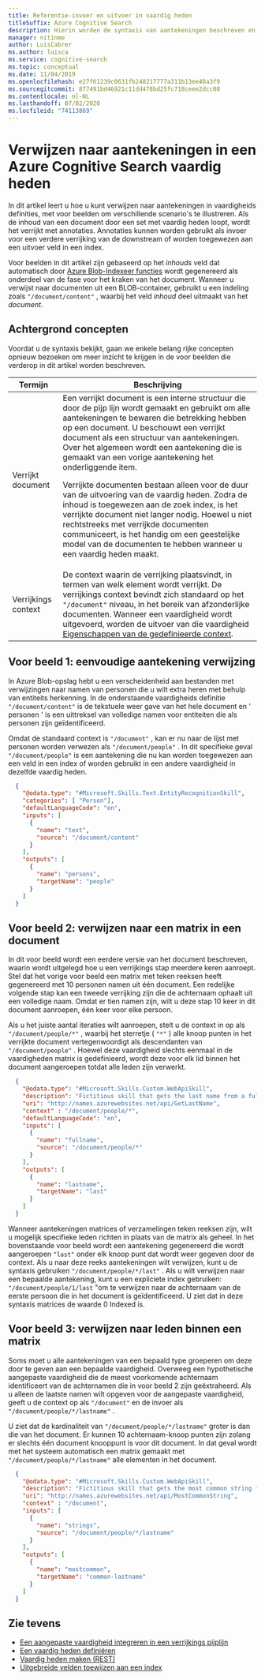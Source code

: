 ```yaml
---
title: Referentie-invoer en uitvoer in vaardig heden
titleSuffix: Azure Cognitive Search
description: Hierin worden de syntaxis van aantekeningen beschreven en wordt uitgelegd hoe u kunt verwijzen naar een aantekening in de invoer en uitvoer van een vakkennisset in een AI-verrijkings pijplijn in azure Cognitive Search.
manager: nitinme
author: LuisCabrer
ms.author: luisca
ms.service: cognitive-search
ms.topic: conceptual
ms.date: 11/04/2019
ms.openlocfilehash: e27f61239c0631fb248217777a311b13ee48a3f9
ms.sourcegitcommit: 877491bd46921c11dd478bd25fc718ceee2dcc08
ms.contentlocale: nl-NL
ms.lasthandoff: 07/02/2020
ms.locfileid: "74113869"
---
```

# <a name="how-to-reference-annotations-in-an-azure-cognitive-search-skillset"></a>Verwijzen naar aantekeningen in een Azure Cognitive Search vaardig heden

In dit artikel leert u hoe u kunt verwijzen naar aantekeningen in vaardigheids definities, met voor beelden om verschillende scenario's te illustreren. Als de inhoud van een document door een set met vaardig heden loopt, wordt het verrijkt met annotaties. Annotaties kunnen worden gebruikt als invoer voor een verdere verrijking van de downstream of worden toegewezen aan een uitvoer veld in een index. 
 
Voor beelden in dit artikel zijn gebaseerd op het *inhouds* veld dat automatisch door [Azure Blob-Indexeer functies](search-howto-indexing-azure-blob-storage.md) wordt gegenereerd als onderdeel van de fase voor het kraken van het document. Wanneer u verwijst naar documenten uit een BLOB-container, gebruikt u een indeling zoals `"/document/content"` , waarbij het veld *inhoud* deel uitmaakt van het *document*. 

## <a name="background-concepts"></a>Achtergrond concepten

Voordat u de syntaxis bekijkt, gaan we enkele belang rijke concepten opnieuw bezoeken om meer inzicht te krijgen in de voor beelden die verderop in dit artikel worden beschreven.

| Termijn | Beschrijving |
|------|-------------|
| Verrijkt document | Een verrijkt document is een interne structuur die door de pijp lijn wordt gemaakt en gebruikt om alle aantekeningen te bewaren die betrekking hebben op een document. U beschouwt een verrijkt document als een structuur van aantekeningen. Over het algemeen wordt een aantekening die is gemaakt van een vorige aantekening het onderliggende item.<p/>Verrijkte documenten bestaan alleen voor de duur van de uitvoering van de vaardig heden. Zodra de inhoud is toegewezen aan de zoek index, is het verrijkte document niet langer nodig. Hoewel u niet rechtstreeks met verrijkde documenten communiceert, is het handig om een geestelijke model van de documenten te hebben wanneer u een vaardig heden maakt. |
| Verrijkings context | De context waarin de verrijking plaatsvindt, in termen van welk element wordt verrijkt. De verrijkings context bevindt zich standaard op het `"/document"` niveau, in het bereik van afzonderlijke documenten. Wanneer een vaardigheid wordt uitgevoerd, worden de uitvoer van die vaardigheid [Eigenschappen van de gedefinieerde context](#example-2).|

<a name="example-1"></a>
## <a name="example-1-simple-annotation-reference"></a>Voor beeld 1: eenvoudige aantekening verwijzing

In Azure Blob-opslag hebt u een verscheidenheid aan bestanden met verwijzingen naar namen van personen die u wilt extra heren met behulp van entiteits herkenning. In de onderstaande vaardigheids definitie `"/document/content"` is de tekstuele weer gave van het hele document en ' personen ' is een uittreksel van volledige namen voor entiteiten die als personen zijn geïdentificeerd.

Omdat de standaard context is `"/document"` , kan er nu naar de lijst met personen worden verwezen als `"/document/people"` . In dit specifieke geval `"/document/people"` is een aantekening die nu kan worden toegewezen aan een veld in een index of worden gebruikt in een andere vaardigheid in dezelfde vaardig heden.

```json
  {
    "@odata.type": "#Microsoft.Skills.Text.EntityRecognitionSkill",
    "categories": [ "Person"],
    "defaultLanguageCode": "en",
    "inputs": [
      {
        "name": "text",
        "source": "/document/content"
      }
    ],
    "outputs": [
      {
        "name": "persons",
        "targetName": "people"
      }
    ]
  }
```

<a name="example-2"></a>

## <a name="example-2-reference-an-array-within-a-document"></a>Voor beeld 2: verwijzen naar een matrix in een document

In dit voor beeld wordt een eerdere versie van het document beschreven, waarin wordt uitgelegd hoe u een verrijkings stap meerdere keren aanroept. Stel dat het vorige voor beeld een matrix met teken reeksen heeft gegenereerd met 10 personen namen uit één document. Een redelijke volgende stap kan een tweede verrijking zijn die de achternaam ophaalt uit een volledige naam. Omdat er tien namen zijn, wilt u deze stap 10 keer in dit document aanroepen, één keer voor elke persoon. 

Als u het juiste aantal iteraties wilt aanroepen, stelt u de context in op als `"/document/people/*"` , waarbij het sterretje ( `"*"` ) alle knoop punten in het verrijkte document vertegenwoordigt als descendanten van `"/document/people"` . Hoewel deze vaardigheid slechts eenmaal in de vaardigheden matrix is gedefinieerd, wordt deze voor elk lid binnen het document aangeroepen totdat alle leden zijn verwerkt.

```json
  {
    "@odata.type": "#Microsoft.Skills.Custom.WebApiSkill",
    "description": "Fictitious skill that gets the last name from a full name",
    "uri": "http://names.azurewebsites.net/api/GetLastName",
    "context" : "/document/people/*",
    "defaultLanguageCode": "en",
    "inputs": [
      {
        "name": "fullname",
        "source": "/document/people/*"
      }
    ],
    "outputs": [
      {
        "name": "lastname",
        "targetName": "last"
      }
    ]
  }
```

Wanneer aantekeningen matrices of verzamelingen teken reeksen zijn, wilt u mogelijk specifieke leden richten in plaats van de matrix als geheel. In het bovenstaande voor beeld wordt een aantekening gegenereerd die wordt aangeroepen `"last"` onder elk knoop punt dat wordt weer gegeven door de context. Als u naar deze reeks aantekeningen wilt verwijzen, kunt u de syntaxis gebruiken `"/document/people/*/last"` . Als u wilt verwijzen naar een bepaalde aantekening, kunt u een expliciete index gebruiken: `"/document/people/1/last` "om te verwijzen naar de achternaam van de eerste persoon die in het document is geïdentificeerd. U ziet dat in deze syntaxis matrices de waarde 0 Indexed is.

<a name="example-3"></a>

## <a name="example-3-reference-members-within-an-array"></a>Voor beeld 3: verwijzen naar leden binnen een matrix

Soms moet u alle aantekeningen van een bepaald type groeperen om deze door te geven aan een bepaalde vaardigheid. Overweeg een hypothetische aangepaste vaardigheid die de meest voorkomende achternaam identificeert van de achternamen die in voor beeld 2 zijn geëxtraheerd. Als u alleen de laatste namen wilt opgeven voor de aangepaste vaardigheid, geeft u de context op als `"/document"` en de invoer als `"/document/people/*/lastname"` .

U ziet dat de kardinaliteit van `"/document/people/*/lastname"` groter is dan die van het document. Er kunnen 10 achternaam-knoop punten zijn zolang er slechts één document knooppunt is voor dit document. In dat geval wordt met het systeem automatisch een matrix gemaakt met `"/document/people/*/lastname"` alle elementen in het document.

```json
  {
    "@odata.type": "#Microsoft.Skills.Custom.WebApiSkill",
    "description": "Fictitious skill that gets the most common string from an array of strings",
    "uri": "http://names.azurewebsites.net/api/MostCommonString",
    "context" : "/document",
    "inputs": [
      {
        "name": "strings",
        "source": "/document/people/*/lastname"
      }
    ],
    "outputs": [
      {
        "name": "mostcommon",
        "targetName": "common-lastname"
      }
    ]
  }
```



## <a name="see-also"></a>Zie tevens
+ [Een aangepaste vaardigheid integreren in een verrijkings pijplijn](cognitive-search-custom-skill-interface.md)
+ [Een vaardig heden definiëren](cognitive-search-defining-skillset.md)
+ [Vaardig heden maken (REST)](https://docs.microsoft.com/rest/api/searchservice/create-skillset)
+ [Uitgebreide velden toewijzen aan een index](cognitive-search-output-field-mapping.md)
